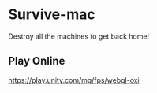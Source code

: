 # Survive-mac
 Destroy all the machines to get back home!

## Play Online
https://play.unity.com/mg/fps/webgl-oxi

